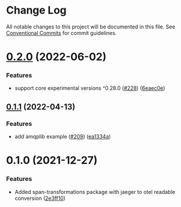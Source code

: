 # Change Log

All notable changes to this project will be documented in this file.
See [Conventional Commits](https://conventionalcommits.org) for commit guidelines.

# [0.2.0](https://github.com/aspecto-io/opentelemetry-ext-js/compare/opentelemetry-span-transformations@0.1.1...opentelemetry-span-transformations@0.2.0) (2022-06-02)


### Features

* support core experimental versions ^0.28.0 ([#228](https://github.com/aspecto-io/opentelemetry-ext-js/issues/228)) ([6eaec0e](https://github.com/aspecto-io/opentelemetry-ext-js/commit/6eaec0e6509edf066c6feb63504d4e9dd309c5ae))





## [0.1.1](https://github.com/aspecto-io/opentelemetry-ext-js/compare/opentelemetry-span-transformations@0.1.0...opentelemetry-span-transformations@0.1.1) (2022-04-13)


### Features

* add amqplib example ([#209](https://github.com/aspecto-io/opentelemetry-ext-js/issues/209)) ([ea1334a](https://github.com/aspecto-io/opentelemetry-ext-js/commit/ea1334a0c812d20ae0e3d9d9c5e8163b5b268ed3))





# 0.1.0 (2021-12-27)


### Features

* Added span-transformations package with jaeger to otel readable conversion ([2e3ff10](https://github.com/aspecto-io/opentelemetry-ext-js/commit/2e3ff10f1e7a387d2e5d714e560dc23365410d3c))
